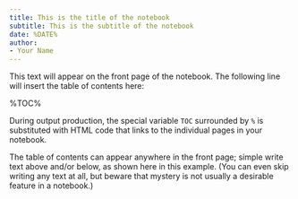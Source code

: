 ```yaml
---
title: This is the title of the notebook
subtitle: This is the subtitle of the notebook
date: %DATE%
author:
- Your Name
---
```


This text will appear on the front page of the notebook.  The following line will insert the table of contents here:

<div class="article-list">%TOC%</div>

During output production, the special variable `TOC` surrounded by `%` is substituted with HTML code that links to the individual pages in your notebook.

The table of contents can appear anywhere in the front page; simple write text above and/or below, as shown here in this example.  (You can even skip writing any text at all, but beware that mystery is not usually a desirable feature in a notebook.)
